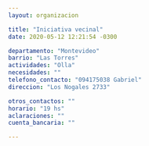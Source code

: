 ```yaml
---
layout: organizacion

title: "Iniciativa vecinal"
date: 2020-05-12 12:21:54 -0300

departamento: "Montevideo"
barrio: "Las Torres"
actividades: "Olla"
necesidades: ""
telefono_contacto: "094175038 Gabriel"
direccion: "Los Nogales 2733"

otros_contactos: ""
horario: "19 hs"
aclaraciones: ""
cuenta_bancaria: ""

---
```

